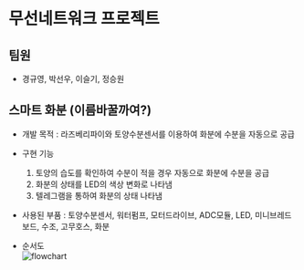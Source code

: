 # 무선네트워크 프로젝트

## 팀원
- 경규영, 박선우, 이슬기, 정승원

## 스마트 화분 (이름바꿀까여?)
  - 개발 목적 : 라즈베리파이와 토양수분센서를 이용하여 화분에 수분을 자동으로 공급
  
  - 구현 기능
    1. 토양의 습도를 확인하여 수분이 적을 경우 자동으로 화분에 수분을 공급
    2. 화분의 상태를 LED의 색상 변화로 나타냄
    3. 텔레그램을 통하여 화분의 상태 나타냄
  
  - 사용된 부품 : 토양수분센서, 워터펌프, 모터드라이브, ADC모듈, LED, 미니브레드보드, 수조, 고무호스, 화분
  
  - 순서도  
  ![flowchart](https://user-images.githubusercontent.com/71371940/101876756-4ada7800-3bd0-11eb-97d4-a5b9da465ff1.JPG)
